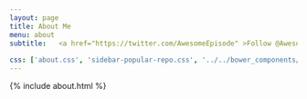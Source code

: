 ```yaml
---
layout: page
title: About Me
menu: about
subtitle:   <a href="https://twitter.com/AwesomeEpisode" >Follow @AwesomeEpisode</a>
                            
css: ['about.css', 'sidebar-popular-repo.css', '../../bower_components/flag-icon-css/css/flag-icon.min.css']
---
```


{% include about.html %}
